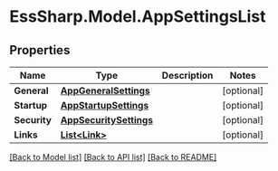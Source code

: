 # EssSharp.Model.AppSettingsList

## Properties

Name | Type | Description | Notes
------------ | ------------- | ------------- | -------------
**General** | [**AppGeneralSettings**](AppGeneralSettings.md) |  | [optional] 
**Startup** | [**AppStartupSettings**](AppStartupSettings.md) |  | [optional] 
**Security** | [**AppSecuritySettings**](AppSecuritySettings.md) |  | [optional] 
**Links** | [**List&lt;Link&gt;**](Link.md) |  | [optional] 

[[Back to Model list]](../README.md#documentation-for-models) [[Back to API list]](../README.md#documentation-for-api-endpoints) [[Back to README]](../README.md)

